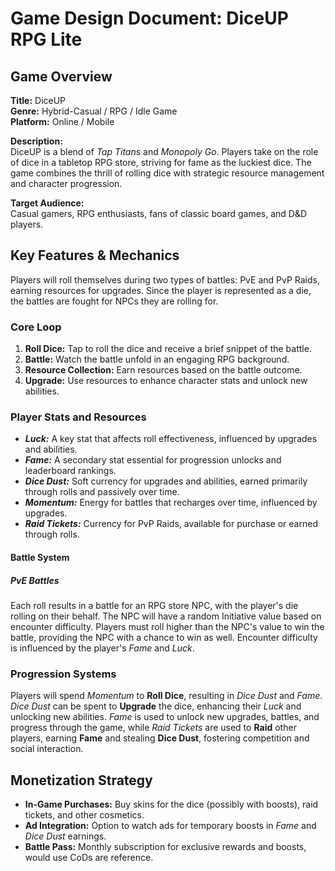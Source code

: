 # Game Design Document: DiceUP RPG Lite

## Game Overview

**Title:** DiceUP  
**Genre:** Hybrid-Casual / RPG / Idle Game  
**Platform:** Online / Mobile

**Description:**  
DiceUP is a blend of *Tap Titans* and *Monopoly Go*. Players take on the role of dice in a tabletop RPG store, striving
for fame as the luckiest dice. The game combines the thrill of rolling dice with strategic resource management and
character progression.

**Target Audience:**  
Casual gamers, RPG enthusiasts, fans of classic board games, and D&D players.

## Key Features & Mechanics

Players will roll themselves during two types of battles: PvE and PvP Raids, earning resources for upgrades. Since the
player is represented as a die, the battles are fought for NPCs they are rolling for.

### Core Loop

1. **Roll Dice:** Tap to roll the dice and receive a brief snippet of the battle.
2. **Battle:** Watch the battle unfold in an engaging RPG background.
3. **Resource Collection:** Earn resources based on the battle outcome.
4. **Upgrade:** Use resources to enhance character stats and unlock new abilities.

### Player Stats and Resources

- **_Luck:_** A key stat that affects roll effectiveness, influenced by upgrades and abilities.
- **_Fame:_** A secondary stat essential for progression unlocks and leaderboard rankings.
- **_Dice Dust:_** Soft currency for upgrades and abilities, earned primarily through rolls and passively over time.
- **_Momentum:_** Energy for battles that recharges over time, influenced by upgrades.
- **_Raid Tickets:_** Currency for PvP Raids, available for purchase or earned through rolls.

#### Battle System

##### PvE Battles

Each roll results in a battle for an RPG store NPC, with the player's die rolling on their behalf. The NPC will have a
random Initiative value based on encounter difficulty. Players must roll higher than the NPC's value to win the battle,
providing the NPC with a chance to win as well. Encounter difficulty is influenced by the player's _Fame_ and _Luck_.

### Progression Systems

Players will spend _Momentum_ to **Roll Dice**, resulting in _Dice Dust_ and _Fame_. _Dice Dust_ can be spent to
**Upgrade** the dice, enhancing their _Luck_ and unlocking new abilities. _Fame_ is used to unlock new upgrades,
battles, and progress through the game, while _Raid Tickets_ are used to **Raid** other players, earning **Fame**
and stealing **Dice Dust**, fostering competition and social interaction.

## Monetization Strategy

- **In-Game Purchases:** Buy skins for the dice (possibly with boosts), raid tickets, and other cosmetics.
- **Ad Integration:** Option to watch ads for temporary boosts in _Fame_ and _Dice Dust_ earnings.
- **Battle Pass:** Monthly subscription for exclusive rewards and boosts, would use CoDs are reference.